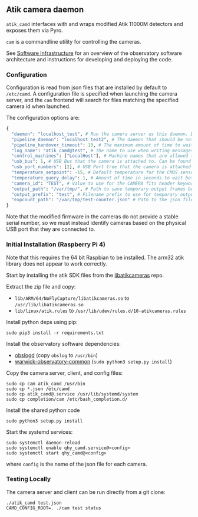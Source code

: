 ## Atik camera daemon

`atik_camd` interfaces with and wraps modified Atik 11000M detectors and exposes them via Pyro.

`cam` is a commandline utility for controlling the cameras.

See [Software Infrastructure](https://github.com/warwick-one-metre/docs/wiki/Software-Infrastructure) for an overview of the observatory software architecture and instructions for developing and deploying the code.

### Configuration

Configuration is read from json files that are installed by default to `/etc/camd`.
A configuration file is specified when launching the camera server, and the `cam` frontend will search for files matching the specified camera id when launched.

The configuration options are:
```python
{
  "daemon": "localhost_test", # Run the camera server as this daemon. Daemon types are registered in `warwick.observatory.common.daemons`.
  "pipeline_daemon": "localhost_test2", # The daemon that should be notified to hand over newly saved frames for processing.
  "pipeline_handover_timeout": 10, # The maximum amount of time to wait for the pipeline daemon to accept a newly saved frame. The exposure sequence is aborted if this is exceeded.
  "log_name": "atik_camd@test", # The name to use when writing messages to the observatory log.
  "control_machines": ["LocalHost"], # Machine names that are allowed to control (rather than just query) state. Machine names are registered in `warwick.observatory.common.IP`.
  "usb_bus": 1, # USB Bus that the camera is attached to. Can be found using `lsusb -t`
  "usb_port_numbers": [2], # USB Port tree that the camera is attached to. Can be found using `lsusb -t` and following the Port entries from the Bus to the device.
  "temperature_setpoint": -15, # Default temperature for the CMOS sensor.
  "temperature_query_delay": 1, # Amount of time in seconds to wait between querying the camera temperature and cooling status
  "camera_id": "TEST", # Value to use for the CAMERA fits header keyword.
  "output_path": "/var/tmp/", # Path to save temporary output frames before they are handed to the pipeline daemon.
  "output_prefix": "test", # Filename prefix to use for temporary output frames.
  "expcount_path": "/var/tmp/test-counter.json" # Path to the json file that is used to track the continuous frame number.
}
```

Note that the modified firmware in the cameras do not provide a stable serial number, so we must instead identify cameras
based on the physical USB port that they are connected to.

### Initial Installation (Raspberry Pi 4)

Note that this requires the 64 bit Raspbian to be installed. The arm32 atik library does not appear to work correctly.

Start by installing the atik SDK files from the [libatikcameras](https://github.com/warwick-one-metre/libatikcameras) repo.

Extract the zip file and copy:
* `lib/ARM/64/NoFlyCapture/libatikcameras.so` to `/usr/lib/libatikcameras.so`
* `lib/linux/atik.rules` to `/usr/lib/udev/rules.d/10-atikcameras.rules`

Install python deps using pip:
```
sudo pip3 install -r requirements.txt
```

Install the observatory software dependencies:
* [obslogd](https://github.com/warwick-one-metre/obslogd/) (copy `obslog` to `/usr/bin`)
* [warwick-observatory-common](https://github.com/warwick-one-metre/warwick-observatory-common/) (`sudo python3 setup.py install`)

Copy the camera server, client, and config files:
```
sudo cp cam atik_camd /usr/bin
sudo cp *.json /etc/camd
sudo cp atik_camd@.service /usr/lib/systemd/system
sudo cp completion/cam /etc/bash_completion.d/
```

Install the shared python code
```
sudo python3 setup.py install
```

Start the systemd services:
```
sudo systemctl daemon-reload
sudo systemctl enable qhy_camd.service@<config>
sudo systemctl start qhy_camd@<config>
```

where `config` is the name of the json file for each camera.

### Testing Locally

The camera server and client can be run directly from a git clone:
```
./atik_camd test.json
CAMD_CONFIG_ROOT=. ./cam test status
```
